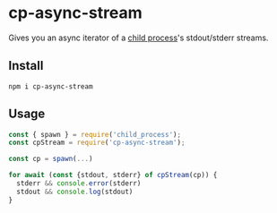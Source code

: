 # cp-async-stream

Gives you an async iterator of a [child process]'s stdout/stderr streams.

## Install

```
npm i cp-async-stream
```

## Usage


```js
const { spawn } = require('child_process');
const cpStream = require('cp-async-stream');

const cp = spawn(...)

for await (const {stdout, stderr} of cpStream(cp)) {
  stderr && console.error(stderr)
  stdout && console.log(stdout)
}
```

[child process]: https://nodejs.org/api/child_process.html
